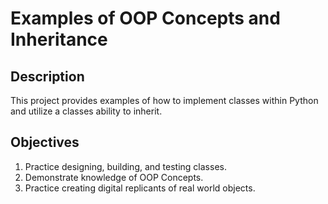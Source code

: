 <h1>Examples of OOP Concepts and Inheritance</h1>

<h2>Description</h2>
<p>This project provides examples of how to implement classes within Python and utilize a classes ability to inherit.</p>

<h2>Objectives</h2>
<ol>
  <li>Practice designing, building, and testing classes.</li>
  <li>Demonstrate knowledge of OOP Concepts.</li>
  <li>Practice creating digital replicants of real world objects.</li>
</ol>
